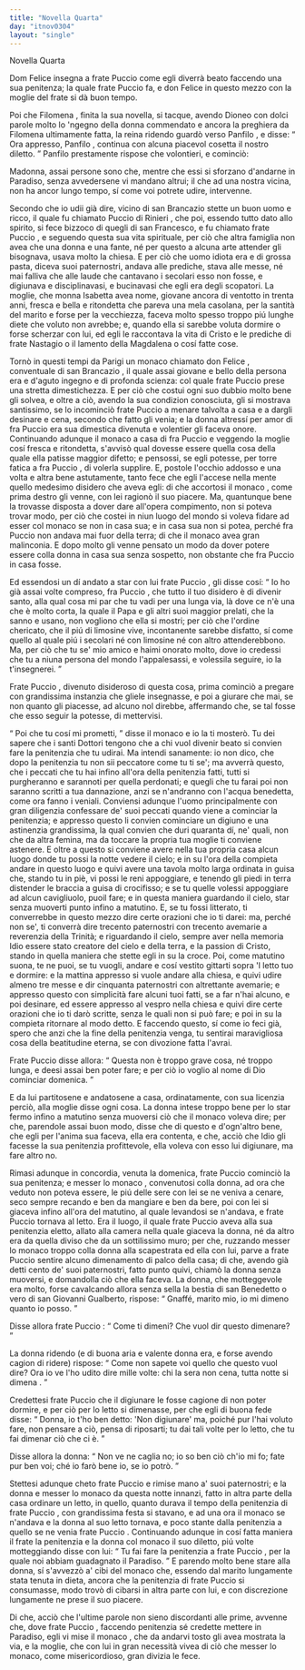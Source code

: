 ```yaml
---
title: "Novella Quarta"
day: "itnov0304"
layout: "single"
---
```

<html>
 <head>
 </head>
 <body>
  <div id="nov0304" type="novella" who="panfilo">
   <head>
    Novella Quarta
   </head>
   <argument>
    <p>
     <milestone id="p03040001"/>
     <name persref="donfelice" type="person">
      Dom Felice
     </name>
     insegna a
     <name persref="frapuccio" type="person">
      frate Puccio
     </name>
     come egli diverr&agrave; beato faccendo una sua penitenza; la quale frate Puccio fa, e
     <name persref="donfelice" type="person">
      don Felice
     </name>
     in questo mezzo con la moglie del frate si d&agrave; buon tempo.
    </p>
   </argument>
   <div3 type="commentary" who="author">
    <p>
     <milestone id="p03040002"/>
     Poi che
     <name persref="filomena" type="person">
      Filomena
     </name>
     , finita la sua novella, si tacque, avendo
     <name persref="dioneo" type="person">
      Dioneo
     </name>
     con dolci parole molto lo 'ngegno della donna commendato e ancora la preghiera da
     <name persref="filomena" type="person">
      Filomena
     </name>
     ultimamente fatta, la
     <name persref="neifile" type="person">
      reina
     </name>
     ridendo guard&ograve; verso
     <name persref="panfilo" type="person">
      Panfilo
     </name>
     , e disse:
     <q direct="unspecified" who="neifile">
      Ora appresso,
      <name persref="panfilo" type="person">
       Panfilo
      </name>
      , continua con alcuna piacevol cosetta il nostro diletto.
     </q>
     <name persref="panfilo" type="person">
      Panfilo
     </name>
     prestamente rispose che volontieri, e cominci&ograve;:
    </p>
   </div3>
   <div3 type="commentary" who="panfilo">
    <p>
     <milestone id="p03040003"/>
     Madonna, assai persone sono che, mentre che essi si sforzano d'andarne in Paradiso, senza avvedersene vi mandano altrui; il che ad una nostra vicina, non ha ancor lungo tempo, s&iacute; come voi potrete udire, intervenne.
    </p>
   </div3>
   <p>
    <milestone id="p03040004"/>
    Secondo che io udii gi&agrave; dire, vicino di
    <name placeref="sanpancrazio" type="place">
     san Brancazio
    </name>
    stette un buon uomo e ricco, il quale fu chiamato
    <name persref="frapuccio" type="person">
     Puccio di Rinieri
    </name>
    , che poi, essendo tutto dato allo spirito, si fece bizzoco di quegli di san Francesco, e fu chiamato
    <name persref="frapuccio" type="person">
     frate Puccio
    </name>
    , e seguendo questa sua vita spirituale, per ci&ograve; che altra famiglia non avea che una donna e una fante, n&eacute; per questo a alcuna arte attender gli bisognava, usava molto la chiesa.
    <milestone id="p03040005"/>
    E per ci&ograve; che uomo idiota era e di grossa pasta, diceva suoi paternostri, andava alle prediche, stava alle messe, n&eacute; mai falliva che alle laude che cantavano i secolari esso non fosse, e digiunava e disciplinavasi, e bucinavasi che egli era degli scopatori.
    <milestone id="p03040006"/>
    La moglie, che
    <name persref="monnaisabetta" type="person">
     monna Isabetta
    </name>
    avea nome, giovane ancora di ventotto in trenta anni, fresca e bella e ritondetta che pareva una mela casolana, per la santit&agrave; del marito e forse per la vecchiezza, faceva molto spesso troppo pi&uacute; lunghe diete che voluto non avrebbe; e, quando ella si sarebbe voluta dormire o forse scherzar con lui, ed egli le raccontava la vita di Cristo e le prediche di frate Nastagio o il lamento della Magdalena o cos&iacute; fatte cose.
   </p>
   <p>
    <milestone id="p03040007"/>
    Torn&ograve; in questi tempi da
    <name placeref="parigi" type="place">
     Parigi
    </name>
    un monaco chiamato
    <name persref="donfelice" type="person">
     don Felice
    </name>
    , conventuale di
    <name placeref="sanpancrazio" type="place">
     san Brancazio
    </name>
    , il quale assai giovane e bello della persona era e d'aguto ingegno e di profonda scienza: col quale
    <name persref="frapuccio" type="person">
     frate Puccio
    </name>
    prese una stretta dimestichezza.
    <milestone id="p03040008"/>
    E per ci&ograve; che costui ogni suo dubbio molto bene gli solvea, e oltre a ci&ograve;, avendo la sua condizion conosciuta, gli si mostrava santissimo, se lo incominci&ograve;
    <name persref="frapuccio" type="person">
     frate Puccio
    </name>
    a menare talvolta a casa e a dargli desinare e cena, secondo che fatto gli venia; e la donna altress&iacute; per amor di
    <name persref="frapuccio" type="person">
     fra Puccio
    </name>
    era sua dimestica divenuta e volentier gli faceva onore.
    <milestone id="p03040009"/>
    Continuando adunque
    <name persref="donfelice" type="person">
     il monaco
    </name>
    a casa di
    <name persref="frapuccio" type="person">
     fra Puccio
    </name>
    e veggendo la moglie cos&iacute; fresca e ritondetta, s'avvis&ograve; qual dovesse essere quella cosa della quale ella patisse maggior difetto; e pensossi, se egli potesse, per torre fatica a
    <name persref="frapuccio" type="person">
     fra Puccio
    </name>
    , di volerla supplire.
    <milestone id="p03040010"/>
    E, postole l'occhio addosso e una volta e altra bene astutamente, tanto fece che egli l'accese nella mente quello medesimo disidero che aveva egli: di che accortosi
    <name persref="donfelice" type="person">
     il monaco
    </name>
    , come prima destro gli venne, con lei ragion&ograve; il suo piacere.
    <milestone id="p03040011"/>
    Ma, quantunque bene la trovasse disposta a dover dare all'opera compimento, non si poteva trovar modo, per ci&ograve; che costei in niun luogo del mondo si voleva fidare ad esser col monaco se non in casa sua; e in casa sua non si potea, perch&eacute;
    <name persref="frapuccio" type="person">
     fra Puccio
    </name>
    non andava mai fuor della terra; di che
    <name persref="donfelice" type="person">
     il monaco
    </name>
    avea gran malinconia. E dopo molto gli venne pensato un modo da dover potere essere colla donna in casa sua senza sospetto, non obstante che
    <name persref="frapuccio" type="person">
     fra Puccio
    </name>
    in casa fosse.
   </p>
   <p>
    <milestone id="p03040012"/>
    Ed essendosi un d&iacute; andato a star con lui
    <name persref="frapuccio" type="person">
     frate Puccio
    </name>
    , gli disse cos&iacute;:
    <q direct="unspecified" who="donfelice">
     Io ho gi&agrave; assai volte compreso,
     <name persref="frapuccio" type="person">
      fra Puccio
     </name>
     , che tutto il tuo disidero &egrave; di divenir santo, alla qual cosa mi par che tu vadi per una lunga via, l&agrave; dove ce n'&egrave; una che &egrave; molto corta, la quale il Papa e gli altri suoi maggior prelati, che la sanno e usano, non vogliono che ella si mostri; per ci&ograve; che l'ordine chericato, che il pi&uacute; di limosine vive, incontanente sarebbe disfatto, s&iacute; come quello al quale pi&uacute; i secolari n&eacute; con limosine n&eacute; con altro attenderebbono.
     <milestone id="p03040013"/>
     Ma, per ci&ograve; che tu se' mio amico e haimi onorato molto, dove io credessi che tu a niuna persona del mondo l'appalesassi, e volessila seguire, io la t'insegnerei.
    </q>
   </p>
   <p>
    <milestone id="p03040014"/>
    <name persref="frapuccio" type="person">
     Frate Puccio
    </name>
    , divenuto disideroso di questa cosa, prima cominci&ograve; a pregare con grandissima instanzia che gliele insegnasse, e poi a giurare che mai, se non quanto gli piacesse, ad alcuno nol direbbe, affermando che, se tal fosse che esso seguir la potesse, di mettervisi.
   </p>
   <p>
    <milestone id="p03040015"/>
    <q direct="unspecified" who="donfelice">
     Poi che tu cos&iacute; mi prometti,
    </q>
    disse
    <name persref="donfelice" type="person">
     il monaco
    </name>
    e io la ti moster&ograve;. Tu dei sapere che i santi Dottori tengono che a chi vuol divenir beato si convien fare la penitenzia che tu udirai. Ma intendi sanamente: io non dico, che dopo la penitenzia tu non sii peccatore come tu ti se'; ma avverr&agrave; questo, che i peccati che tu hai infino all'ora della penitenzia fatti, tutti si purgheranno e sarannoti per quella perdonati; e quegli che tu farai poi non saranno scritti a tua dannazione, anzi se n'andranno con l'acqua benedetta, come ora fanno i veniali.
    <milestone id="p03040016"/>
    Conviensi adunque l'uomo principalmente con gran diligenzia confessare de' suoi peccati quando viene a cominciar la penitenzia; e appresso questo li convien cominciare un digiuno e una astinenzia grandissima, la qual convien che duri quaranta d&iacute;, ne' quali, non che da altra femina, ma da toccare la propria tua moglie ti conviene astenere.
    <milestone id="p03040017"/>
    E oltre a questo si conviene avere nella tua propria casa alcun luogo donde tu possi la notte vedere il cielo; e in su l'ora della compieta andare in questo luogo e quivi avere una tavola molto larga ordinata in guisa che, stando tu in pi&egrave;, vi possi le reni appoggiare, e tenendo gli piedi in terra distender le braccia a guisa di crocifisso; e se tu quelle volessi appoggiare ad alcun cavigliuolo, puoil fare; e in questa maniera guardando il cielo, star senza muoverti punto infino a matutino.
    <milestone id="p03040018"/>
    E, se tu fossi litterato, ti converrebbe in questo mezzo dire certe orazioni che io ti darei: ma, perch&eacute; non se', ti converr&agrave; dire trecento paternostri con trecento avemarie a reverenzia della Trinit&agrave;; e riguardando il cielo, sempre aver nella memoria Idio essere stato creatore del cielo e della terra, e la passion di Cristo, stando in quella maniera che stette egli in su la croce.
    <milestone id="p03040019"/>
    Poi, come matutino suona, te ne puoi, se tu vuogli, andare e cos&iacute; vestito gittarti sopra 'l letto tuo e dormire: e la mattina appresso si vuole andare alla chiesa, e quivi udire almeno tre messe e dir cinquanta paternostri con altrettante avemarie; e appresso questo con simplicit&agrave; fare alcuni tuoi fatti, se a far n'hai alcuno, e poi desinare, ed essere appresso al vespro nella chiesa e quivi dire certe orazioni che io ti dar&ograve; scritte, senza le quali non si pu&ograve; fare; e poi in su la compieta ritornare al modo detto.
    <milestone id="p03040020"/>
    E faccendo questo, s&iacute; come io feci gi&agrave;, spero che anzi che la fine della penitenzia venga, tu sentirai maravigliosa cosa della beatitudine eterna, se con divozione fatta l'avrai.
   </p>
   <p>
    <milestone id="p03040021"/>
    <name persref="frapuccio" type="person">
     Frate Puccio
    </name>
    disse allora:
    <q direct="unspecified" who="frapuccio">
     Questa non &egrave; troppo grave cosa, n&eacute; troppo lunga, e deesi assai ben poter fare; e per ci&ograve; io voglio al nome di Dio cominciar domenica.
    </q>
   </p>
   <p>
    <milestone id="p03040022"/>
    E da lui partitosene e andatosene a casa, ordinatamente, con sua licenzia perci&ograve;, alla moglie disse ogni cosa. La donna intese troppo bene per lo star fermo infino a matutino senza muoversi ci&ograve; che
    <name persref="donfelice" type="person">
     il monaco
    </name>
    voleva dire; per che, parendole assai buon modo, disse che di questo e d'ogn'altro bene, che egli per l'anima sua faceva, ella era contenta, e che, acci&ograve; che Idio gli facesse la sua penitenzia profittevole, ella voleva con esso lui digiunare, ma fare altro no.
   </p>
   <p>
    <milestone id="p03040023"/>
    Rimasi adunque in concordia, venuta la domenica,
    <name persref="frapuccio" type="person">
     frate Puccio
    </name>
    cominci&ograve; la sua penitenza; e messer
    <name persref="donfelice" type="person">
     lo monaco
    </name>
    , convenutosi colla donna, ad ora che veduto non poteva essere, le pi&uacute; delle sere con lei se ne veniva a cenare, seco sempre recando e ben da mangiare e ben da bere, poi con lei si giaceva infino all'ora del matutino, al quale levandosi se n'andava, e
    <name persref="frapuccio" type="person">
     frate Puccio
    </name>
    tornava al letto.
    <milestone id="p03040024"/>
    Era il luogo, il quale
    <name persref="frapuccio" type="person">
     frate Puccio
    </name>
    aveva alla sua penitenzia eletto, allato alla camera nella quale giaceva la donna, n&eacute; da altro era da quella diviso che da un sottilissimo muro; per che, ruzzando messer lo monaco troppo colla donna alla scapestrata ed ella con lui, parve a
    <name persref="frapuccio" type="person">
     frate Puccio
    </name>
    sentire alcuno dimenamento di palco della casa; di che, avendo gi&agrave; detti cento de' suoi paternostri, fatto punto quivi, chiam&ograve; la donna senza muoversi, e domandolla ci&ograve; che ella faceva.
    <milestone id="p03040025"/>
    La donna, che motteggevole era molto, forse cavalcando allora senza sella la bestia di san Benedetto o vero di san Giovanni Gualberto, rispose:
    <q direct="unspecified" who="monnaisabetta">
     Gnaff&eacute;, marito mio, io mi dimeno quanto io posso.
    </q>
   </p>
   <p>
    <milestone id="p03040026"/>
    Disse allora
    <name persref="frapuccio" type="person">
     frate Puccio
    </name>
    :
    <q direct="unspecified" who="frapuccio">
     Come ti dimeni? Che vuol dir questo dimenare?
    </q>
   </p>
   <p>
    <milestone id="p03040027"/>
    La donna ridendo (e di buona aria e valente donna era, e forse avendo cagion di ridere) rispose:
    <q direct="unspecified" who="monnaisabetta">
     Come non sapete voi quello che questo vuol dire? Ora io ve l'ho udito dire mille volte:
     <seg type="proverb">
      chi la sera non cena, tutta notte si dimena
     </seg>
     .
    </q>
   </p>
   <p>
    <milestone id="p03040028"/>
    Credettesi
    <name persref="frapuccio" type="person">
     frate Puccio
    </name>
    che il digiunare le fosse cagione di non poter dormire, e per ci&ograve; per lo letto si dimenasse, per che egli di buona fede disse:
    <q direct="unspecified" who="frapuccio">
     Donna, io t'ho ben detto: 'Non digiunare' ma, poich&eacute; pur l'hai voluto fare, non pensare a ci&ograve;, pensa di riposarti; tu dai tali volte per lo letto, che tu fai dimenar ci&ograve; che ci &egrave;.
    </q>
   </p>
   <p>
    <milestone id="p03040029"/>
    Disse allora la donna:
    <q direct="unspecified">
     Non ve ne caglia no; io so ben ci&ograve; ch'io mi fo; fate pur ben voi; ch&eacute; io far&ograve; bene io, se io potr&ograve;.
    </q>
   </p>
   <p>
    <milestone id="p03040030"/>
    Stettesi adunque cheto
    <name persref="frapuccio" type="person">
     frate Puccio
    </name>
    e rimise mano a' suoi paternostri; e la donna e messer
    <name persref="donfelice" type="person">
     lo monaco
    </name>
    da questa notte innanzi, fatto in altra parte della casa ordinare un letto, in quello, quanto durava il tempo della penitenzia di
    <name persref="frapuccio" type="person">
     frate Puccio
    </name>
    , con grandissima festa si stavano, e ad una ora
    <name persref="donfelice" type="person">
     il monaco
    </name>
    se n'andava e la donna al suo letto tornava, e poco stante dalla penitenzia a quello se ne venia
    <name persref="frapuccio" type="person">
     frate Puccio
    </name>
    .
    <milestone id="p03040031"/>
    Continuando adunque in cos&iacute; fatta maniera il frate la penitenzia e la donna col monaco il suo diletto, pi&uacute; volte motteggiando disse con lui:
    <q direct="unspecified" who="monnaisabetta">
     Tu fai fare la penitenzia a
     <name persref="frapuccio" type="person">
      frate Puccio
     </name>
     , per la quale noi abbiam guadagnato il Paradiso.
    </q>
    <milestone id="p03040032"/>
    E parendo molto bene stare alla donna, s&iacute; s'avvezz&ograve; a' cibi del monaco che, essendo dal marito lungamente stata tenuta in dieta, ancora che la penitenzia di
    <name persref="frapuccio" type="person">
     frate Puccio
    </name>
    si consumasse, modo trov&ograve; di cibarsi in altra parte con lui, e con discrezione lungamente ne prese il suo piacere.
   </p>
   <p>
    <milestone id="p03040033"/>
    Di che, acci&ograve; che l'ultime parole non sieno discordanti alle prime, avvenne che, dove
    <name persref="frapuccio" type="person">
     frate Puccio
    </name>
    , faccendo penitenzia s&eacute; credette mettere in Paradiso, egli vi mise
    <name persref="donfelice" type="person">
     il monaco
    </name>
    , che da andarvi tosto gli avea mostrata la via, e la moglie, che con lui in gran necessit&agrave; vivea di ci&ograve; che messer lo monaco, come misericordioso, gran divizia le fece.
   </p>
  </div>
 </body>
</html>